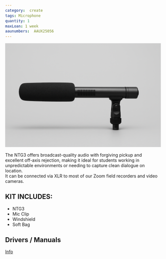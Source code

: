 ```yaml
---
category:  create
tags: Microphone
quantity: 1
maxLoan: 1 week
aaunumbers:  AAUX25056
---
```

![Shotgun Microphone](/assets/images/equip/shotgun.png)

The NTG3 offers broadcast-quality audio with forgiving pickup and excellent off-axis rejection, making it ideal for students working in unpredictable environments or needing to capture clean dialogue on location.<br>It can be connected via XLR to most of our Zoom field recorders and video cameras.
## KIT INCLUDES:
-  NTG3 
-  Mic Clip  
-  Windshield  
-  Soft Bag

## Drivers / Manuals
[Info](https://rode.com/en/microphones/shotgun/ntg3?variant_sku=NTG3)



